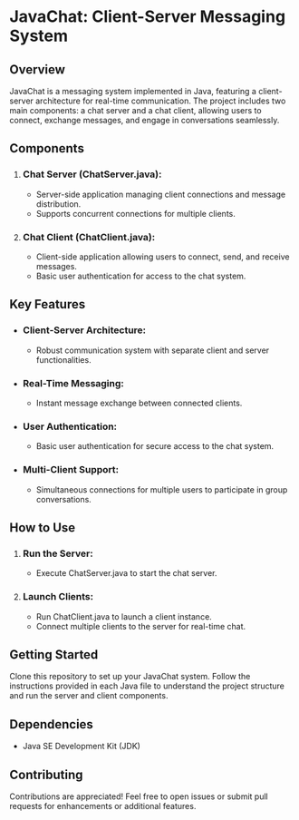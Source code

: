# JavaChat: Client-Server Messaging System
## Overview
JavaChat is a messaging system implemented in Java, featuring a client-server architecture for real-time communication. The project includes two main components: a chat server and a chat client, allowing users to connect, exchange messages, and engage in conversations seamlessly.
## Components
1. ### Chat Server (ChatServer.java):
   - Server-side application managing client connections and message distribution.
   - Supports concurrent connections for multiple clients.
2. ### Chat Client (ChatClient.java):
   - Client-side application allowing users to connect, send, and receive messages.
   - Basic user authentication for access to the chat system.
## Key Features
- ### Client-Server Architecture:
  - Robust communication system with separate client and server functionalities.
- ### Real-Time Messaging:
  - Instant message exchange between connected clients.
- ### User Authentication:
  - Basic user authentication for secure access to the chat system.
- ### Multi-Client Support:
  - Simultaneous connections for multiple users to participate in group conversations.
## How to Use
1. ### Run the Server:
   - Execute ChatServer.java to start the chat server.
2. ### Launch Clients:
   - Run ChatClient.java to launch a client instance.
   - Connect multiple clients to the server for real-time chat.
## Getting Started
Clone this repository to set up your JavaChat system. Follow the instructions provided in each Java file to understand the project structure and run the server and client components.
## Dependencies
- Java SE Development Kit (JDK)
## Contributing
Contributions are appreciated! Feel free to open issues or submit pull requests for enhancements or additional features.
